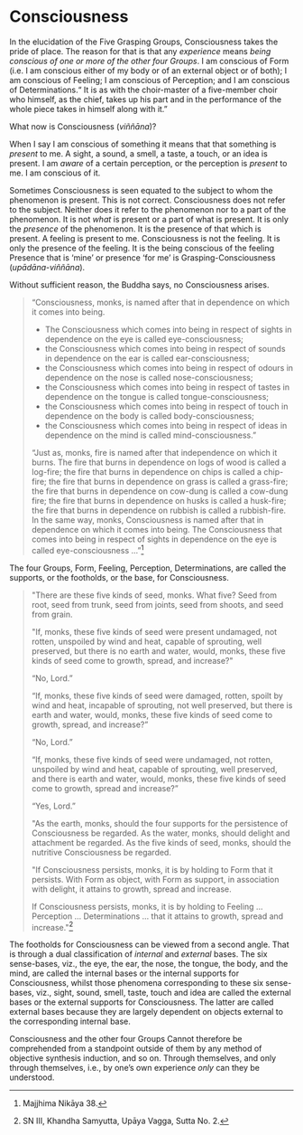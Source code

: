 
# Consciousness

In the elucidation of the Five Grasping Groups, Consciousness takes
the pride of place. The reason for that is that any *experience*
means *being conscious of one or more of the other four Groups*. I am
conscious of Form (i.e. I am conscious either of my body or of an
external object or of both); I am conscious of Feeling; I am conscious
of Perception; and I am conscious of Determinations.“ It is as with
the choir-master of a five-member choir who himself, as the chief,
takes up his part and in the performance of the whole piece takes in
himself along with it.”

What now is Consciousness (*viññāna*)?

When I say I am conscious of something it means that that something
is *present* to me. A sight, a sound, a smell, a taste, a touch, or an
idea is present. I am *aware* of a certain perception, or the
perception is *present* to me. I am conscious of it.

Sometimes Consciousness is seen equated to the subject to whom the
phenomenon is present. This is not correct. Consciousness does not
refer to the subject. Neither does it refer to the phenomenon nor to a
part of the phenomenon. It is not *what* is present or a part of what
is present.  It is only the *presence* of the phenomenon. It is the
presence of that which is present. A feeling is present to me.
Consciousness is not the feeling. It is only the presence of the
feeling. It is the being conscious of the feeling Presence that is
‘mine’ or presence ‘for me’ is Grasping-Consciousness
(*upādāna-viññāna*).

Without sufficient reason, the Buddha says, no Consciousness arises.

> “Consciousness, monks, is named after that in dependence on which it
> comes into being.
>
> * The Consciousness which comes into being in respect of sights in dependence on the eye is called eye-consciousness;
> * the Consciousness which comes into being in respect of sounds in dependence on the ear is called ear-consciousness;
> * the Consciousness which comes into being in respect of odours in dependence on the nose is called nose-consciousness;
> * the Consciousness which comes into being in respect of tastes in dependence on the tongue is called tongue-consciousness;
> * the Consciousness which comes into being in respect of touch in dependence on the body is called body-consciousness;
> * the Consciousness which comes into being in respect of ideas in dependence on the mind is called mind-consciousness.”
>
> “Just as, monks, fire is named after that independence on which it
> burns. The fire that burns in dependence on logs of wood is called a
> log-fire; the fire that burns in dependence on chips is called a
> chip-fire; the fire that burns in dependence on grass is called a
> grass-fire; the fire that burns in dependence on cow-dung is called
> a cow-dung fire; the fire that burns in dependence on husks is
> called a husk-fire; the fire that burns in dependence on rubbish is
> called a rubbish-fire. In the same way, monks, Consciousness is
> named after that in dependence on which it comes into being. The
> Consciousness that comes into being in respect of sights in
> dependence on the eye is called eye-consciousness …”[^1]

The four Groups, Form, Feeling, Perception, Determinations, are
called the supports, or the footholds, or the base, for Consciousness.

> "There are these five kinds of seed, monks. What five? Seed from
> root, seed from trunk, seed from joints, seed from shoots, and seed
> from grain.
>
> "If, monks, these five kinds of seed were present undamaged, not
> rotten, unspoiled by wind and heat, capable of sprouting, well
> preserved, but there is no earth and water, would, monks, these five
> kinds of seed come to growth, spread, and increase?"
>
> “No, Lord.”
>
> “If, monks, these five kinds of seed were damaged, rotten, spoilt by
> wind and heat, incapable of sprouting, not well preserved, but there
> is earth and water, would, monks, these five kinds of seed come to
> growth, spread, and increase?”
>
> “No, Lord.”
>
> “If, monks, these five kinds of seed were undamaged, not rotten,
> unspoiled by wind and heat, capable of sprouting, well preserved, and
> there is earth and water, would, monks, these five kinds of seed come
> to growth, spread and increase?”
>
> “Yes, Lord.”
>
> "As the earth, monks, should the four supports for the persistence
> of Consciousness be regarded. As the water, monks, should delight and
> attachment be regarded. As the five kinds of seed, monks, should the
> nutritive Consciousness be regarded.
>
> "If Consciousness persists, monks, it is by holding to Form that it
> persists. With Form as object, with Form as support, in association
> with delight, it attains to growth, spread and increase.
>
> If Consciousness persists, monks, it is by holding to Feeling …
> Perception … Determinations … that it attains to growth, spread and
> increase."[^2]

The footholds for Consciousness can be viewed from a second angle.
That is through a dual classification of *internal* and *external*
bases.  The six sense-bases, viz., the eye, the ear, the nose, the
tongue, the body, and the mind, are called the internal bases or the
internal supports for Consciousness, whilst those phenomena
corresponding to these six sense-bases, viz., sight, sound, smell,
taste, touch and idea are called the external bases or the external
supports for Consciousness. The latter are called external bases
because they are largely dependent on objects external to the
corresponding internal base.

Consciousness and the other four Groups Cannot therefore be
comprehended from a standpoint outside of them by any method of
objective synthesis induction, and so on. Through themselves, and only
through themselves, i.e., by one’s own experience *only* can they be
understood.

[^1]: Majjhima Nikāya 38.

[^2]: SN III, Khandha Samyutta, Upāya Vagga, Sutta No. 2.
